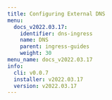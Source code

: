 ```yaml
---
title: Configuring External DNS
menu:
  docs_v2022.03.17:
    identifier: dns-ingress
    name: DNS
    parent: ingress-guides
    weight: 30
menu_name: docs_v2022.03.17
info:
  cli: v0.0.7
  installer: v2022.03.17
  version: v2022.03.17
---
```


